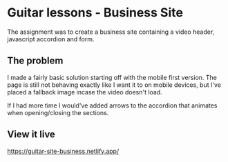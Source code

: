# Guitar lessons - Business Site

The assignment was to create a business site containing a video header, javascript accordion and form.

## The problem

I made a fairly basic solution starting off with the mobile first version. 
The page is still not behaving exactly like I want it to on mobile devices, but I've placed a fallback image incase the video doesn't load.

If I had more time I would've added arrows to the accordion that animates when opening/closing the sections.

## View it live
https://guitar-site-business.netlify.app/
